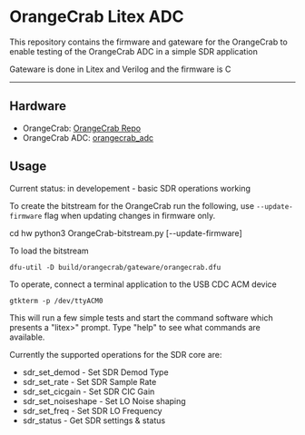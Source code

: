 # OrangeCrab Litex ADC
This repository contains the firmware and gateware for the OrangeCrab to
enable testing of the OrangeCrab ADC in a simple SDR application

Gateware is done in Litex and Verilog and the firmware is C

---
## Hardware ##
* OrangeCrab: [OrangeCrab Repo](https://github.com/gregdavill/OrangeCrab)
* OrangeCrab ADC: [orangecrab_adc](https://github.com/emeb/orangecrab_adc)

## Usage ##

Current status: in developement - basic SDR operations working

To create the bitstream for the OrangeCrab run the following,
use `--update-firmware` flag when updating changes in firmware only.

cd hw
    python3 OrangeCrab-bitstream.py [--update-firmware]

To load the bitstream

    dfu-util -D build/orangecrab/gateware/orangecrab.dfu

To operate, connect a terminal application to the USB CDC ACM device

    gtkterm -p /dev/ttyACM0

This will run a few simple tests and start the command software which
presents a "litex>" prompt. Type "help" to see what commands are available.

Currently the supported operations for the SDR core are:

* sdr_set_demod    - Set SDR Demod Type
* sdr_set_rate     - Set SDR Sample Rate
* sdr_set_cicgain  - Set SDR CIC Gain
* sdr_set_noiseshape - Set LO Noise shaping
* sdr_set_freq     - Set SDR LO Frequency
* sdr_status       - Get SDR settings & status

